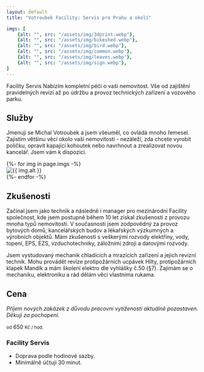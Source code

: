 ```yaml
---
layout: default
title: "Votroubek Facility: Servis pro Prahu a okolí"

imgs: [
    {alt: "", src: "/assets/img/3dprint.webp"},
    {alt: "", src: "/assets/img/bikeshed.webp"},
    {alt: "", src: "/assets/img/bird.webp"},
    {alt: "", src: "/assets/img/common.webp"},
    {alt: "", src: "/assets/img/leaves.webp"},
    {alt: "", src: "/assets/img/sign.webp"},
]
---
```


<div class="hero-border">
    <div class="hero-inner">
        <div class="hero-txt">
            <span class="hero-txt-title">Facility Servis</span>
            <span class="hero-txt-subtitle">Nabízím kompletní péči o vaši nemovitost. Vše od zajištění pravidelných revizí  až po údržbu a provoz technických zařízení a vozového parku.</span>
        </div>
    </div>
</div>

<h2 id="sluzby">Služby</h2>

Jmenuji se Michal Votroubek a jsem všeuměl, co ovládá mnoho řemesel. Zajistím většinu věcí okolo vaší nemovitosti - nezáleží, zda chcete vyrobit poličku, opravit kapající kohoutek nebo navrhnout a zrealizovat novou kancelář. Jsem vám k dispozici.

<div class="owl-carousel owl-theme">
{%- for img in page.imgs -%}
    <div class="carousel-img-wrapper"><img class="carousel-img" alt="{{ img.alt }}" src="{{ img.src }}" /></div>
{%- endfor -%}
</div>

<h2 id="zkusenosti">Zkušenosti</h2>

Začínal jsem jako technik a následně i  manager pro mezinárodní Facility společnost, kde jsem postupně během 10 let získal zkušenosti z provozu mnoha typů nemovitostí. V současnosti jsem zodpovědný za provoz bytových domů, kancelářských budov a lékařských výzkumných a výrobních objektů. Mám zkušenosti s veškerými rozvody elektřiny, vody, topení, EPS, EZS, vzduchotechniky, záložními zdroji a datovými rozvody.

Jsem vystudovaný mechanik chladících a mrazících zařízení a jejich revizní technik. Mohu provádět revize protipožárních ucpávek Hilty, protipožárních klapek Mandík a mám školení elektro dle vyhlášky č.50 (§7). Zajímám se o mechaniku, elektroniku a rád dělám věci vlastníma rukama.

<h2 id="cena">Cena</h2>

*Příjem nových zakázek z důvodu pracovní vytíženosti aktuálně pozastaven. Děkuji za pochopení.*

<div id="price_section">
    <div class="price_card">
        <div class="price_bubble">
            <div class="price_bubble_content">
                <small class="price_bubble_content_one">od</small>
                <span  class="price_bubble_content_two">650</span>
                <small class="price_bubble_content_thr">Kč / hod.</small>
            </div>
        </div>
        <div class="price_text">
            <h3>Facility Servis</h3>
            <ul>
                <li>Doprava podle hodinové sazby.</li>
                <li>Minimálně účtuji 30 minut.</li>
            </ul>
        <div>
    </div>
</div>

<br/>